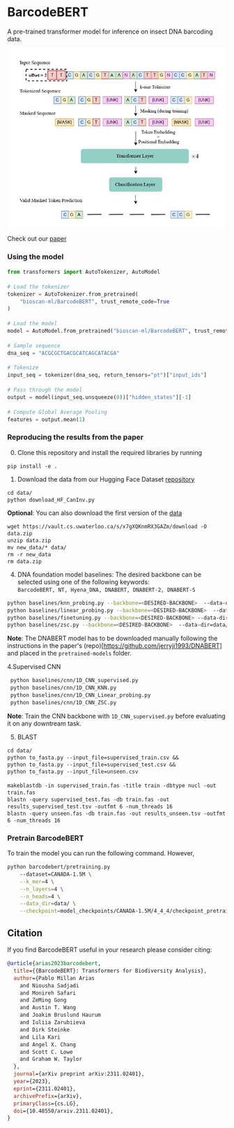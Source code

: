 # BarcodeBERT

A pre-trained transformer model for inference on insect DNA barcoding data.  
<p align="center">
  <img src ="Figures/Arch.jpg" alt="drawing" width="500"/>
</p>

Check out our [paper](https://arxiv.org/abs/2311.02401)

### Using the model

```python
from transformers import AutoTokenizer, AutoModel

# Load the tokenizer
tokenizer = AutoTokenizer.from_pretrained(
    "bioscan-ml/BarcodeBERT", trust_remote_code=True
)

# Load the model
model = AutoModel.from_pretrained("bioscan-ml/BarcodeBERT", trust_remote_code=True)

# Sample sequence
dna_seq = "ACGCGCTGACGCATCAGCATACGA"

# Tokenize
input_seq = tokenizer(dna_seq, return_tensors="pt")["input_ids"]

# Pass through the model
output = model(input_seq.unsqueeze(0))["hidden_states"][-1]

# Compute Global Average Pooling
features = output.mean(1)
```

### Reproducing the results from the paper

0. Clone this repository and install the required libraries by running
```shell
pip install -e .
```

1. Download the data from our Hugging Face Dataset [repository](https://huggingface.co/datasets/bioscan-ml/CanadianInvertebrates-ML)
```shell
cd data/
python download_HF_CanInv.py
```

**Optional**: You can also download the first version of the [data](https://vault.cs.uwaterloo.ca/s/x7gXQKnmRX3GAZm)
```shell
wget https://vault.cs.uwaterloo.ca/s/x7gXQKnmRX3GAZm/download -O data.zip
unzip data.zip
mv new_data/* data/
rm -r new_data
rm data.zip
```

4. DNA foundation model baselines: The desired backbone can be selected using one of the following keywords:  
`BarcodeBERT, NT, Hyena_DNA, DNABERT, DNABERT-2, DNABERT-S`
```bash
python baselines/knn_probing.py --backbone=<DESIRED-BACKBONE>  --data-dir=data/
python baselines/linear_probing.py --backbone=<DESIRED-BACKBONE>  --data-dir=data/
python baselines/finetuning.py --backbone=<DESIRED-BACKBONE> --data-dir=data/ --batch_size=32
python baselines/zsc.py --backbone=<DESIRED-BACKBONE>  --data-dir=data/
```
**Note**: The DNABERT model has to be downloaded manually following the instructions in the paper's (repo)[https://github.com/jerryji1993/DNABERT] and placed in the `pretrained-models` folder.

4.Supervised CNN

```bash
 python baselines/cnn/1D_CNN_supervised.py
 python baselines/cnn/1D_CNN_KNN.py
 python baselines/cnn/1D_CNN_Linear_probing.py
 python baselines/cnn/1D_CNN_ZSC.py

```
**Note**: Train the CNN backbone with `1D_CNN_supervised.py` before evaluating it on any downtream task.

5. BLAST
```shell
cd data/
python to_fasta.py --input_file=supervised_train.csv &&
python to_fasta.py --input_file=supervised_test.csv &&
python to_fasta.py --input_file=unseen.csv

makeblastdb -in supervised_train.fas -title train -dbtype nucl -out train.fas
blastn -query supervised_test.fas -db train.fas -out results_supervised_test.tsv -outfmt 6 -num_threads 16
blastn -query unseen.fas -db train.fas -out results_unseen.tsv -outfmt 6 -num_threads 16
```
### Pretrain BarcodeBERT
To train the model you can run the following command. However,
```bash
python barcodebert/pretraining.py
    --dataset=CANADA-1.5M \
    --k_mer=4 \
    --n_layers=4 \
    --n_heads=4 \
    --data_dir=data/ \
    --checkpoint=model_checkpoints/CANADA-1.5M/4_4_4/checkpoint_pretraining.pt
```

## Citation

If you find BarcodeBERT useful in your research please consider citing:

```bibtex
@article{arias2023barcodebert,
  title={{BarcodeBERT}: Transformers for Biodiversity Analysis},
  author={Pablo Millan Arias
    and Niousha Sadjadi
    and Monireh Safari
    and ZeMing Gong
    and Austin T. Wang
    and Joakim Bruslund Haurum
    and Iuliia Zarubiieva
    and Dirk Steinke
    and Lila Kari
    and Angel X. Chang
    and Scott C. Lowe
    and Graham W. Taylor
  },
  journal={arXiv preprint arXiv:2311.02401},
  year={2023},
  eprint={2311.02401},
  archivePrefix={arXiv},
  primaryClass={cs.LG},
  doi={10.48550/arxiv.2311.02401},
}
```
